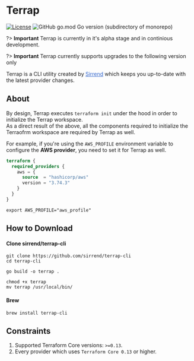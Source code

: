 # Terrap 
[![License](https://img.shields.io/badge/License-Apache_2.0-blue.svg)](https://opensource.org/licenses/Apache-2.0)  ![GitHub go.mod Go version (subdirectory of monorepo)](https://img.shields.io/github/go-mod/go-version/sirrend/terrap-cli?filename=go.mod)

?> **Important** Terrap is currently in it's alpha stage and in continious development.

?> **Important** Terrap currently supports upgrades to the following version only


Terrap is a CLI utility created by <a href=https://sirrend.com style="color: #3366CC">Sirrend</a> which keeps you up-to-date with the latest provider changes.

## About
By design, Terrap executes `terraform init` under the hood in order to initialize the Terrap workspace.</br>
As a direct result of the above, all the components required to initialize the Terraofrm workspace are required by Terrap as well.

For example, if you're using the `AWS_PROFILE` environment variable to configure the **AWS provider**, you need to set it for Terrap as well.

```terraform
terraform {
  required_providers {
    aws = {
      source  = "hashicorp/aws"
      version = "3.74.3"
    }
  }
}
```

```shell
export AWS_PROFILE="aws_profile"
```

## How to Download
#### Clone sirrend/terrap-cli
```shell
git clone https://github.com/sirrend/terrap-cli
cd terrap-cli

go build -o terrap .

chmod +x terrap
mv terrap /usr/local/bin/
```

#### Brew
```shell
brew install terrap-cli
```

## Constraints
1. Supported Terraform Core versions: `>=0.13`.
2. Every provider which uses `Terraform Core 0.13` or higher.